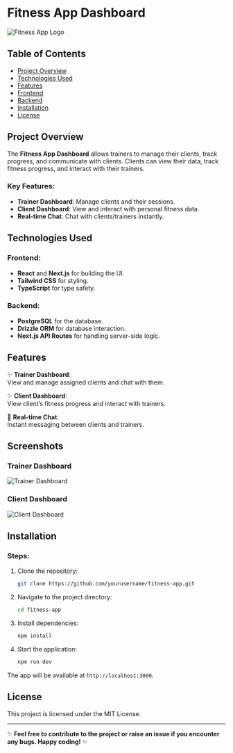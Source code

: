 # Fitness App Dashboard

![Fitness App Logo](path/to/your/logo.png)

## Table of Contents
- [Project Overview](#project-overview)
- [Technologies Used](#technologies-used)
- [Features](#features)
- [Frontend](#frontend)
- [Backend](#backend)
- [Installation](#installation)
- [License](#license)

## Project Overview

The **Fitness App Dashboard** allows trainers to manage their clients, track progress, and communicate with clients. Clients can view their data, track fitness progress, and interact with their trainers.

### Key Features:
- **Trainer Dashboard**: Manage clients and their sessions.
- **Client Dashboard**: View and interact with personal fitness data.
- **Real-time Chat**: Chat with clients/trainers instantly.

## Technologies Used

### Frontend:
- **React** and **Next.js** for building the UI.
- **Tailwind CSS** for styling.
- **TypeScript** for type safety.

### Backend:
- **PostgreSQL** for the database.
- **Drizzle ORM** for database interaction.
- **Next.js API Routes** for handling server-side logic.

## Features

✨ **Trainer Dashboard**:  
View and manage assigned clients and chat with them.

✨ **Client Dashboard**:  
View client’s fitness progress and interact with trainers.

💬 **Real-time Chat**:  
Instant messaging between clients and trainers.

## Screenshots

### Trainer Dashboard

![Trainer Dashboard](path/to/your/screenshot1.png)

### Client Dashboard

![Client Dashboard](path/to/your/screenshot2.png)

## Installation

### Steps:
1. Clone the repository:
    ```bash
    git clone https://github.com/yourusername/fitness-app.git
    ```
2. Navigate to the project directory:
    ```bash
    cd fitness-app
    ```
3. Install dependencies:
    ```bash
    npm install
    ```

4. Start the application:
    ```bash
    npm run dev
    ```

The app will be available at `http://localhost:3000`.

## License

This project is licensed under the MIT License.

---

✨ **Feel free to contribute to the project or raise an issue if you encounter any bugs. Happy coding!** ✨
